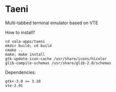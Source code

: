 Taeni
=======

Multi-tabbed terminal emulator based on VTE

How to install?
````
cd vala-apps/taeni
mkdir build; cd build
cmake ..
make; make install
gtk-update-icon-cache /usr/share/icons/hicolor
glib-compile-schemas /usr/share/glib-2.0/schemas
````
Dependencies:
````
gtk+-3.0 >= 3.10
vte-2.91
````
